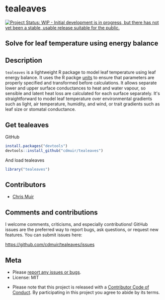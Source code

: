 tealeaves
=======

[![Project Status: WIP - Initial development is in progress, but there has not yet been a stable, usable release suitable for the public.](http://www.repostatus.org/badges/latest/wip.svg)](http://www.repostatus.org/#wip)

<!---
[![Build Status](https://travis-ci.org/ropensci/taxa.svg?branch=master)](https://travis-ci.org/cdmuir/tealeaves)
[![codecov](https://codecov.io/gh/ropensci/taxa/branch/master/graph/badge.svg)](https://codecov.io/gh/cdmuir/tealeaves)
[![rstudio mirror downloads](http://cranlogs.r-pkg.org/badges/tealeaves)](https://github.com/metacran/cranlogs.app)
[![cran version](http://www.r-pkg.org/badges/version/tealeaves)](https://cran.r-project.org/package=tealeaves)
-->

## Solve for leaf temperature using energy balance

## Description

`tealeaves` is a lightweight R package to model leaf temperature using leaf energy balance. It uses the R packge [units](https://cran.r-project.org/web/packages/units/index.html) to ensure that parameters are properly specified and transformed before calculations. It allows separate lower and upper surface conductances to heat and water vapour, so sensible and latent heat loss are calculated for each surface separately. It's straightforward to model leaf temperature over environmental gradients such as light, air temperature, humidity, and wind, or trait gradients such as leaf size or stomatal conductance. 

## Get tealeaves

<!--- From CRAN

```r
install.packages("tealeaves")
```

or from -->GitHub

```r
install.packages("devtools")
devtools::install_github("cdmuir/tealeaves")
```

And load tealeaves

```r
library("tealeaves")
```
## Contributors

* [Chris Muir](https://github.com/cdmuir)

## Comments and contributions

I welcome comments, criticisms, and especially contributions!
GitHub issues are the preferred way to report bugs, ask questions, or request new features.
You can submit issues here:

https://github.com/cdmuir/tealeaves/issues

## Meta

* Please [report any issues or bugs](https://github.com/cdmuir/tealeaves/issues).
* License: MIT
<!--- * Get citation information for `tealeaves` in R doing `citation(package = 'tealeaves')` -->
* Please note that this project is released with a [Contributor Code of Conduct](CONDUCT.md). By participating in this project you agree to abide by its terms.
